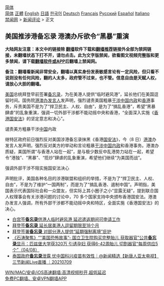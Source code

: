  <!-- 面包屑导航 --> <div class="breadcrumb"><!-- GTranslate: https://gtranslate.io/ -->  <div class="switcher notranslate">  <div class="selected">  <a href="#" onclick="return false;"> 简体</a>  </div>  <div class="option">  <a href="https://www.bannedbook.org" onclick="doGTranslate('zh-CN|zh-CN');jQuery('div.switcher div.selected a').html(jQuery(this).html());return false;" title="简体中文" class="nturl selected"> 简体</a>  <a href="https://www.bannedbook.org/zh-tw/" onclick="doGTranslate('zh-CN|zh-TW');jQuery('div.switcher div.selected a').html(jQuery(this).html());return false;" title="繁體中文" class="nturl"> 正體</a>  <a href="https://www.bannedbook.org/en/" onclick="doGTranslate('zh-CN|en');jQuery('div.switcher div.selected a').html(jQuery(this).html());return false;" title="English" class="nturl"> English</a>  <a href="https://www.bannedbook.org/ja/" onclick="doGTranslate('zh-CN|ja');jQuery('div.switcher div.selected a').html(jQuery(this).html());return false;" title="日本語" class="nturl"> 日語</a>  <a href="https://www.bannedbook.org/ko/" onclick="doGTranslate('zh-CN|ko');jQuery('div.switcher div.selected a').html(jQuery(this).html());return false;" title="한국어" class="nturl"> 한국어</a>  <a href="https://www.bannedbook.org/de/" onclick="doGTranslate('zh-CN|de');jQuery('div.switcher div.selected a').html(jQuery(this).html());return false;" title="Deutsch" class="nturl"> Deutsch</a>  <a href="https://www.bannedbook.org/fr/" onclick="doGTranslate('zh-CN|fr');jQuery('div.switcher div.selected a').html(jQuery(this).html());return false;" title="Français" class="nturl"> Français</a>  <a href="https://www.bannedbook.org/ru/" onclick="doGTranslate('zh-CN|ru');jQuery('div.switcher div.selected a').html(jQuery(this).html());return false;" title="Русский" class="nturl"> Русский</a>  <a href="https://www.bannedbook.org/es/" onclick="doGTranslate('zh-CN|es');jQuery('div.switcher div.selected a').html(jQuery(this).html());return false;" title="Español" class="nturl"> Español</a>  <a href="https://www.bannedbook.org/it/" onclick="doGTranslate('zh-CN|it');jQuery('div.switcher div.selected a').html(jQuery(this).html());return false;" title="Italiano" class="nturl"> Italiano</a>  </div>  </div>      <div class='breadcrumb-sub'><!-- Breadcrumb NavXT 6.3.0 --> <a href="https://www.bannedbook.org/" class="home">禁闻网</a> &gt; <a href="https://www.bannedbook.org/bnews/comments/" class="category">新闻评论</a> &gt; 正文</div></div><h2>美国推涉港备忘录 港澳办斥欲令“黑暴”重演</h2> <p class="notice"><b>大陆网友注意：本文中的链接除 <a href="https://github.com/bannedbook/fanqiang" >翻墙</a>软件下载和<a href="https://github.com/killgcd/justmysocks/blob/master/README.md">翻墙推荐</a>链接外全部为禁网链接，未翻墙状态下打不开，请勿点击。此为文字版禁闻，欲看图文视频完整版和更多禁闻，请下载<a href="https://github.com/bannedbook/fanqiang">翻墙软件或APP</a>后翻墙上禁闻网。</p><p>备注：翻墙看新闻非常安全，翻墙以真实身份发表敏感言论有一定风险，但只看不说则没有任何风险，翻的人太多，政府管不过来，也不管。信息自由是天赋人权，请放心大胆的翻墙。</b></p>  <div class="entry">  <p><a href="https://www.bannedbook.org/bnews/tag/%e7%be%8e%e5%9b%bd/" class="st_tag internal_tag" rel="tag" title="标签 美国 下的日志">美国</a>总统拜登早前签署<a href="https://www.bannedbook.org/bnews/tag/%E5%A4%87%E5%BF%98%E5%BD%95/" class="st_tag internal_tag" rel="tag" title="标签 备忘录 下的日志">备忘录</a>，为在美港人提供“临时避风港”，延长他们在美国逗留时间。国务院<a href="https://www.bannedbook.org/bnews/tag/%e6%b8%af%e6%be%b3%e5%8a%9e/" class="st_tag internal_tag" rel="tag" title="标签 港澳办 下的日志">港澳办</a><a href="https://www.bannedbook.org/bnews/tag/%E5%8F%91%E8%A8%80%E4%BA%BA/" class="st_tag internal_tag" rel="tag" title="标签 发言人 下的日志">发言人</a>发声明，强烈谴责美国粗暴<span class='wp_keywordlink'><a href="https://www.bannedbook.org/forum11/topic305.html" title="禁片：干涉中国内政" target="_blank">干涉中国内政</a></span>和<a href="https://www.bannedbook.org/bnews/tag/%e9%a6%99%e6%b8%af/" class="st_tag internal_tag" rel="tag" title="标签 香港 下的日志">香港</a>事务，斥责美国不是为了“捍卫民主、人权、自由”，是为了“搞乱香港”，希望“黑暴肆虐”的乱象重演，强调一切外部干涉都不能动摇中央和香港，“全面深入实施《<a href="https://www.bannedbook.org/bnews/tag/%e9%a6%99%e6%b8%af%e5%9b%bd%e5%ae%89%e6%b3%95/" class="st_tag internal_tag" rel="tag" title="标签 香港国安法 下的日志">香港国安法</a>》的坚定意志和决心”。</p> <p>谴责美方粗暴干涉<span class='wp_keywordlink_affiliate'><a href="https://www.bannedbook.org/" title="中国" target="_blank">中国</a></span>内政</p>  <p>继特区政府前日强烈反对美国涉港备忘录抹黑《香港<a href="https://www.bannedbook.org/bnews/tag/%e5%9b%bd%e5%ae%89%e6%b3%95/" class="st_tag internal_tag" rel="tag" title="标签 国安法 下的日志">国安法</a>》，今（8 日）<a href="https://www.bannedbook.org/bnews/tag/%E6%B8%AF%E6%BE%B3/" class="st_tag internal_tag" rel="tag" title="标签 港澳 下的日志">港澳</a>办发言人发声明，强烈反对美方的举动和言论粗暴<a href="https://www.bannedbook.org/bnews/tag/%E5%B9%B2%E6%B6%89%E4%B8%AD%E5%9B%BD%E5%86%85%E6%94%BF/" class="st_tag internal_tag" rel="tag" title="标签 干涉中国内政 下的日志">干涉中国内政</a>和香港事务。港澳办质疑，美国所谓“与香港人站在一起”，是与极少数反中乱港势力站在一起，希望令“港独”、“黑暴”、“揽炒”肆虐的乱象重演，希望他们继续“为美国而战”。</p> <p>强调外部干涉不阻实施国安法决心</p>  <p>声明批评，美国各种名目的涉港联盟和组织的举措，不是为了“捍卫民主、人权、自由”，不是为了维护“一国两制”，而是为了“搞乱香港、遏制中国”。声明指，美国表示代表国际社会和一众盟友，但实际上其小圈子之小“显露无疑”，提到联合国人权理事会有关涉港问题的讨论中，70 多个国家支持中央颁布香港国安法。港澳办发言人强调，所有外部干涉都不能动摇中央和特区，全面实施《香港国安法》的决心。</p> <ul class='op-related-articles' title='相关阅读'> <li><a href='https://www.bannedbook.org/bnews/headline/20210806/1601349.html' target='_blank'>白宫签<b>备忘录</b>供港人临时避风港 延迟遣返期间可申请工作</a></li> <li><a href='https://www.bannedbook.org/bnews/cnnews/hknews/20210806/1601013.html' target='_blank'>拜登签<b>备忘录</b> 延长居美港人逗留期限至18个月</a></li> <li><a href='https://www.bannedbook.org/bnews/cnnews/hknews/20210806/1601004.html' target='_blank'>拜登签署<b>备忘录</b> 对部分港人提供“延期强制离境”庇护</a></li> <li><a href='https://www.bannedbook.org/bnews/bannedvideo/20210805/1600395.html' target='_blank'>《石涛聚焦》““美国恐怖故事”- 国立卫生院购买完整胎儿 获取器官”公共<b>备忘录</b>显示：匹兹堡大学获320万 引诱孕妇 获得6-42周胎儿 切割器官“每周供应5个”（04/08）</a></li> <li><a href='https://www.bannedbook.org/bnews/bannedvideo/20210709/1583741.html' target='_blank'>泰国政府<b>备忘录</b>泄露 忧中国科兴疫苗有效性｜@新闻精选【新唐人亚太电视】三节新闻Live直播 ｜20210709</a></li> </ul> <p class="texttj"> <a href="https://github.com/bannedbook/fanqiang/wiki/V2ray%E6%9C%BA%E5%9C%BA" target="_blank">WIN/MAC/安卓/iOS高速翻墙:高清视频秒开,超低延迟</a><br/> <a href="https://github.com/bannedbook/fanqiang/wiki/%E7%A6%81%E9%97%BB%E7%BD%91%E5%AE%89%E5%8D%93%E7%BF%BB%E5%A2%99%E6%96%B0%E9%97%BBAPP" target="_blank">免费PC翻墙、安卓VPN翻墙APP</a></p> <p> </p><a name='sharetosocial'></a>  <div style="margin-bottom:5px;padding-bottom:5px;clear:both"> <div id="archive-pix-1" class="banner-ads"> <!-- AuctionX Display platform tag START --> <div id="26318x728x90x621x_ADSLOT2" clicktrack="%%CLICK_URL_ESC%%"></div> <!-- AuctionX Display platform tag END --> </div> <div id="archive-pix-2" class="banner-ads"> <!-- AuctionX Display platform tag START --> <div id="26315x300x250x621x_ADSLOT2" clicktrack="%%CLICK_URL_ESC%%"></div> <!-- AuctionX Display platform tag END --> </div> </div>  <div id="archive-pix-1" class="banner-ads"> <!-- AuctionX Display platform tag START --> <div id="26318x728x90x621x_ADSLOT3" clicktrack="%%CLICK_URL_ESC%%"></div> <!-- AuctionX Display platform tag END --> </div> </div><!--END ENTRY--> 